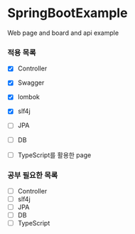 # SpringBootExample
Web page and board and api example

### 적용 목록
- [x] Controller
- [x] Swagger
- [x] lombok
- [x] slf4j
- [ ] JPA
- [ ] DB
- [ ] TypeScript를 활용한 page


### 공부 필요한 목록
- [ ] Controller
- [ ] slf4j
- [ ] JPA
- [ ] DB
- [ ] TypeScript 

